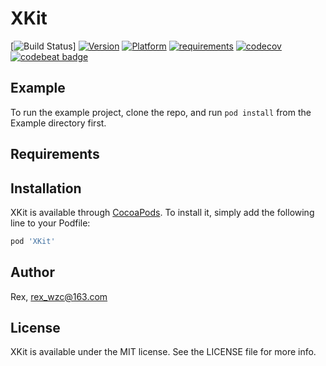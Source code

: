 # XKit

[![Build Status](https://github.com/Rex-121/XKit/actions/workflows/swift.yml/badge.svg?branch=master)]
[![Version](https://img.shields.io/cocoapods/v/XKit.svg?style=flat)](https://cocoapods.org/pods/XKit)
[![Platform](https://img.shields.io/badge/platform-iOS-red.svg)](https://github.com/Rex-121/XFoundation)
[![requirements](https://img.shields.io/badge/requirements-iOS%209.0%2B-blue.svg)](https://github.com/Rex-121/XFoundation)
[![codecov](https://codecov.io/gh/Rex-121/XKit/branch/master/graph/badge.svg)](https://codecov.io/gh/Rex-121/XKit)
[![codebeat badge](https://codebeat.co/badges/9362ed0f-77c6-41c1-90e7-b405fcb53640)](https://codebeat.co/projects/github-com-rex-121-xkit-master)

## Example

To run the example project, clone the repo, and run `pod install` from the Example directory first.

## Requirements

## Installation

XKit is available through [CocoaPods](https://cocoapods.org). To install
it, simply add the following line to your Podfile:

```ruby
pod 'XKit'
```

## Author

Rex, rex_wzc@163.com

## License

XKit is available under the MIT license. See the LICENSE file for more info.

